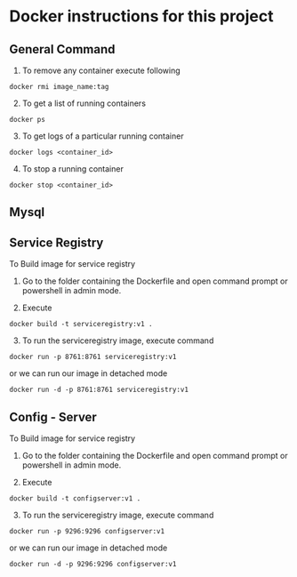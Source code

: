 # Docker instructions for this project

## General Command

1) To remove any container execute following

```
docker rmi image_name:tag
```

2) To get a list of running containers

```
docker ps
```

3) To get logs of a particular running container
```
docker logs <container_id>
```

4) To stop a running container
```
docker stop <container_id>
```

## Mysql


## Service Registry

To Build image for service registry

1) Go to the folder containing the Dockerfile and open command prompt or powershell in admin mode.

2) Execute

```
docker build -t serviceregistry:v1 .
```

3) To run the serviceregistry image, execute command

```
docker run -p 8761:8761 serviceregistry:v1
```
or we can run our image in detached mode

```
docker run -d -p 8761:8761 serviceregistry:v1
```

## Config - Server

To Build image for service registry

1) Go to the folder containing the Dockerfile and open command prompt or powershell in admin mode.

2) Execute

```
docker build -t configserver:v1 .
```

3) To run the serviceregistry image, execute command

```
docker run -p 9296:9296 configserver:v1
```
or we can run our image in detached mode

```
docker run -d -p 9296:9296 configserver:v1
```
